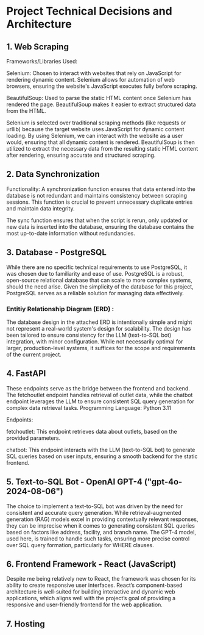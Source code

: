 # Project Technical Decisions and Architecture
## 1. Web Scraping
Frameworks/Libraries Used:

Selenium: Chosen to interact with websites that rely on JavaScript for rendering dynamic content. Selenium allows for automation of web browsers, ensuring the website's JavaScript executes fully before scraping.

BeautifulSoup: Used to parse the static HTML content once Selenium has rendered the page. BeautifulSoup makes it easier to extract structured data from the HTML.

Selenium is selected over traditional scraping methods (like requests or urllib) because the target website uses JavaScript for dynamic content loading. By using Selenium, we can interact with the website as a user would, ensuring that all dynamic content is rendered. BeautifulSoup is then utilized to extract the necessary data from the resulting static HTML content after rendering, ensuring accurate and structured scraping.

## 2. Data Synchronization
Functionality: A synchronization function ensures that data entered into the database is not redundant and maintains consistency between scraping sessions. This function is crucial to prevent unnecessary duplicate entries and maintain data integrity.

The sync function ensures that when the script is rerun, only updated or new data is inserted into the database, ensuring the database contains the most up-to-date information without redundancies.

## 3. Database - PostgreSQL

While there are no specific technical requirements to use PostgreSQL, it was chosen due to familiarity and ease of use. PostgreSQL is a robust, open-source relational database that can scale to more complex systems, should the need arise. Given the simplicity of the database for this project, PostgreSQL serves as a reliable solution for managing data effectively.

### Entitiy Relationship Diagram (ERD) :

The database design in the attached ERD is intentionally simple and might not represent a real-world system's design for scalability. The design has been tailored to ensure consistency for the LLM (text-to-SQL bot) integration, with minor configuration. While not necessarily optimal for larger, production-level systems, it suffices for the scope and requirements of the current project.

## 4. FastAPI
These endpoints serve as the bridge between the frontend and backend. The fetchoutlet endpoint handles retrieval of outlet data, while the chatbot endpoint leverages the LLM to ensure consistent SQL query generation for complex data retrieval tasks.
Programming Language: Python 3.11

Endpoints:

fetchoutlet: This endpoint retrieves data about outlets, based on the provided parameters.

chatbot: This endpoint interacts with the LLM (text-to-SQL bot) to generate SQL queries based on user inputs, ensuring a smooth backend for the static frontend.

## 5. Text-to-SQL Bot - OpenAI GPT-4 ("gpt-4o-2024-08-06")

The choice to implement a text-to-SQL bot was driven by the need for consistent and accurate query generation. While retrieval-augmented generation (RAG) models excel in providing contextually relevant responses, they can be imprecise when it comes to generating consistent SQL queries based on factors like address, facility, and branch name. The GPT-4 model, used here, is trained to handle such tasks, ensuring more precise control over SQL query formation, particularly for WHERE clauses.

## 6. Frontend Framework - React (JavaScript)

Despite me being relatively new to React, the framework was chosen for its ability to create responsive user interfaces. React’s component-based architecture is well-suited for building interactive and dynamic web applications, which aligns well with the project’s goal of providing a responsive and user-friendly frontend for the web application.

## 7. Hosting
